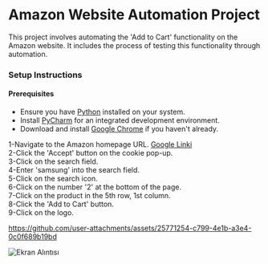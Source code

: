 # Amazon Website Automation Project

This project involves automating the 'Add to Cart' functionality on the Amazon website. It includes the process of testing this functionality through automation.

### Setup Instructions

#### Prerequisites

- Ensure you have [Python](https://www.python.org/downloads/) installed on your system.
- Install [PyCharm](https://www.jetbrains.com/pycharm/) for an integrated development environment.
- Download and install [Google Chrome](https://www.google.com/chrome/) if you haven't already.

1-Navigate to the Amazon homepage URL. [Google Linki](https://www.amazon.com.tr/) <br>
2-Click the 'Accept' button on the cookie pop-up. <br>
3-Click on the search field. <br>
4-Enter 'samsung' into the search field. <br>
5-Click on the search icon. <br>
6-Click on the number '2' at the bottom of the page. <br>
7-Click on the product in the 5th row, 1st column. <br>
8-Click the 'Add to Cart' button. <br>
9-Click on the logo. <br>

https://github.com/user-attachments/assets/25771254-c799-4e1b-a3e4-0c0f689b19bd

![Ekran Alıntısı](https://github.com/user-attachments/assets/150a1a16-7f03-44ba-806c-9c0e3c11abe8)


